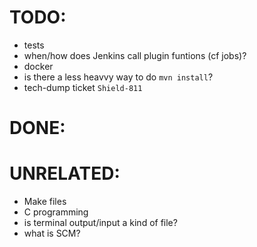 # TODO:
- tests
- when/how does Jenkins call plugin funtions (cf jobs)?
- docker
- is there a less heavvy way to do `mvn install`?
- tech-dump ticket `Shield-811`

# DONE:


# UNRELATED:

- Make files
- C programming
- is terminal output/input a kind of file?
- what is SCM?

